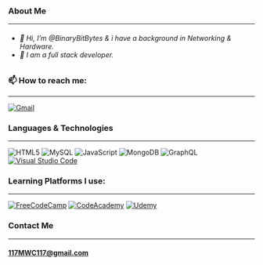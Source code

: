 <body>
<h3>About Me</h3>
<hr>
<h6>
<ul>
<li> 👋 Hi, I’m @BinaryBitBytes & i have a background in Networking & Hardware.</li>
<li> 🐲 I am a full stack developer.</li>
</ul>
</h6>
  
<h3>📫 How to reach me:</h3>
<hr>
<span>
<a aria-label="Gmail" target="_top" rel="noopener noreferrer" href="mailto:117mwc117@gmail.com"><img src="https://img.shields.io/badge/Gmail-D14836?style=for-the-badge&logo=gmail&logoColor=white" data-canonical-src="https://img.shields.io/badge/Gmail-D14836?style=for-the-badge&logo=gmail&logoColor=white" alt="Gmail" style="max-width: 100%;"></a>
</a>
</span>

<h3>Languages & Technologies</h3>
  
<hr>
  
<section>

<span>
  
<a aria-label="HTML5" target="_blank" rel="https://img.shields.io/badge/html5-%23E34F26.svg?style=for-the-badge&logo=html5&logoColor=white">
<img aria-label="HTML5" src="https://img.shields.io/badge/html5-%23E34F26.svg?style=for-the-badge&logo=html5&logoColor=white" alt="HTML5" data-canonical-src="https://img.shields.io/badge/html5-%23E34F26.svg?style=for-the-badge&logo=html5&logoColor=white" style="max-width: 100%"></a>
<a aria-label="MySQL" target="_blank" rel="https://img.shields.io/badge/mysql-%2300f.svg?style=for-the-badge&logo=mysql&logoColor=white">
<img aria-label="MySQL" src="https://img.shields.io/badge/mysql-%2300f.svg?style=for-the-badge&logo=mysql&logoColor=white" alt="MySQL" data-canonical-src="https://img.shields.io/badge/mysql-%2300f.svg?style=for-the-badge&logo=mysql&logoColor=white" style="max-width: 100%"></a>
<a aria-label="JavaScript" target="_blank" rel="https://img.shields.io/badge/javascript-%23323330.svg?style=for-the-badge&logo=javascript&logoColor=%23F7DF1E">
<img aria-label="JavaScript" src="https://img.shields.io/badge/javascript-%23323330.svg?style=for-the-badge&logo=javascript&logoColor=%23F7DF1E" alt="JavaScript" data-canonical-src="https://img.shields.io/badge/javascript-%23323330.svg?style=for-the-badge&logo=javascript&logoColor=%23F7DF1E" style="max-width: 100%"></a>
<a aria-label="MongoDB" target="_blank" rel="https://img.shields.io/badge/MongoDB-%234ea94b.svg?style=for-the-badge&logo=mongodb&logoColor=white">
<img aria-label="MongoDB" src="https://img.shields.io/badge/MongoDB-%234ea94b.svg?style=for-the-badge&logo=mongodb&logoColor=white" alt="MongoDB" data-canonical-src="https://img.shields.io/badge/MongoDB-%234ea94b.svg?style=for-the-badge&logo=mongodb&logoColor=white" style="max-width: 100%"></a>
<a aria-label="GraphQL" target="_blank" rel="https://img.shields.io/badge/-GraphQL-E10098?style=for-the-badge&logo=graphql&logoColor=white">
<img aria-label="GraphQL" src="https://img.shields.io/badge/-GraphQL-E10098?style=for-the-badge&logo=graphql&logoColor=white" alt="GraphQL" data-canonical-src="https://img.shields.io/badge/-GraphQL-E10098?style=for-the-badge&logo=graphql&logoColor=white" style="max-width: 100%"></a>
<a aria-label="VisualStudioCode" target="_blank" rel="noopener noreferrer" href="https://img.shields.io/badge/Visual_Studio_Code-0078D4?style=for-the-badge&logo=visual%20studio%20code&logoColor=white"><img src="https://img.shields.io/badge/Visual_Studio_Code-0078D4?style=for-the-badge&logo=visual%20studio%20code&logoColor=white" alt="Visual Studio Code" data-canonical-src="https://img.shields.io/badge/Visual_Studio_Code-0078D4?style=for-the-badge&logo=visual%20studio%20code&logoColor=white" style="max-width: 100%;"></a>

</span>

</section>

<h3>Learning Platforms I use:</h3>
<hr>
<section>
<span>
<a aria-label="FreeCodeCamp" target="_blank" rel="noopener noreferrer" href="https://img.shields.io/badge/Freecodecamp-%23123.svg?&style=for-the-badge&logo=freecodecamp&logoColor=green"><img aria-label="FreeCodeCamp" src="https://img.shields.io/badge/Freecodecamp-%23123.svg?&style=for-the-badge&logo=freecodecamp&logoColor=green" data-canonical-src="https://img.shields.io/badge/Freecodecamp-%23123.svg?&style=for-the-badge&logo=freecodecamp&logoColor=green" alt="FreeCodeCamp" style="max-width: 100%;"></a>
<a aria-label="CodeAcademy" target="_blank" rel="noopener noreferrer" href="https://img.shields.io/badge/Codecademy-FFF0E5?style=for-the-badge&logo=codecademy&logoColor=1F243A">
<img aria-label="CodeAcademy" src="https://img.shields.io/badge/Codecademy-FFF0E5?style=for-the-badge&logo=codecademy&logoColor=1F243A" alt="CodeAcademy" data-canonical-src="" style="max-width: 100%"></a>
<a aria-label="Udemy" target="_blank" rel="noopener noreferrer" href=https://img.shields.io/badge/Udemy-A435F0?style=for-the-badge&logo=Udemy&logoColor=white"><img src="https://img.shields.io/badge/Udemy-A435F0?style=for-the-badge&logo=Udemy&logoColor=white" alt="Udemy" data-canonical-src="https://img.shields.io/badge/Udemy-A435F0?style=for-the-badge&logo=Udemy&logoColor=white" style="max-width: 100%;"></a>
  
</span>
</section>

</body>

### Contact Me

------------

#### <117MWC117@gmail.com>
<!---
BinaryBitBytes/BinaryBitBytes is a ✨ special ✨ repository because its `README.md` (this file) appears on your GitHub profile.
You can click the Preview link to take a look at your changes.
--->
